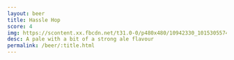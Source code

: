 ```yaml
---
layout: beer
title: Hassle Hop
score: 4
img: https://scontent.xx.fbcdn.net/t31.0-0/p480x480/10942330_10153055749753745_4423283376777303913_o.jpg
desc: A pale with a bit of a strong ale flavour
permalink: /beer/:title.html
---
```

